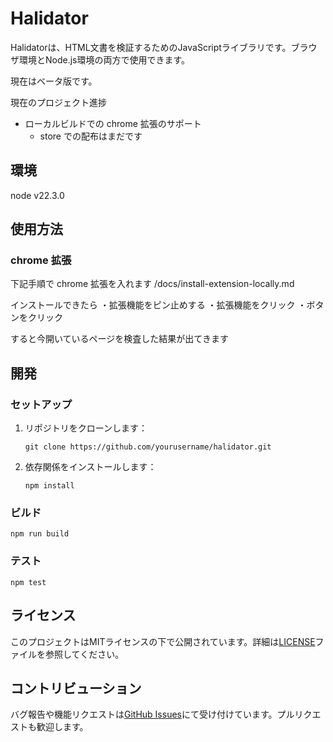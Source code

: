 # Halidator

Halidatorは、HTML文書を検証するためのJavaScriptライブラリです。ブラウザ環境とNode.js環境の両方で使用できます。

現在はベータ版です。

現在のプロジェクト進捗
- ローカルビルドでの chrome 拡張のサポート
  - store での配布はまだです


## 環境

node v22.3.0

## 使用方法

### chrome 拡張

下記手順で chrome 拡張を入れます
/docs/install-extension-locally.md

インストールできたら
・拡張機能をピン止めする
・拡張機能をクリック
・ボタンをクリック

すると今開いているページを検査した結果が出てきます


## 開発

### セットアップ

1. リポジトリをクローンします：
   ```
   git clone https://github.com/yourusername/halidator.git
   ```
2. 依存関係をインストールします：
   ```
   npm install
   ```

### ビルド

```
npm run build
```

### テスト

```
npm test
```

## ライセンス

このプロジェクトはMITライセンスの下で公開されています。詳細は[LICENSE](LICENSE)ファイルを参照してください。

## コントリビューション

バグ報告や機能リクエストは[GitHub Issues](https://github.com/yamakoud/halidator/issues)にて受け付けています。プルリクエストも歓迎します。

